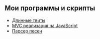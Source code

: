 ## Мои программы и скрипты

* [Длинные твиты](https://github.com/sinventor/longtweets)
* [MVC реализация на JavaScript](https://gist.github.com/sinventor/67dd6159980aca026694)
* [Парсер песен](https://gist.github.com/sinventor/b1b912963e316b2cae52)